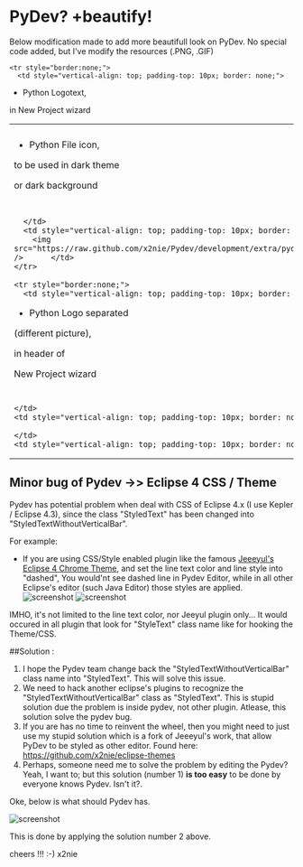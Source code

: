 # PyDev? +beautify!
Below modification made to add more beautifull look on PyDev.
No special code added, but I've modify the resources (.PNG, .GIF)


<table style="border: none;">
  <tbody>
    <tr style="border:none;">
      <td style="vertical-align: top; padding-top: 10px; border: none;">

* Python File icon, 

to be used in dark theme 

or dark background
      </td>
      <td style="vertical-align: top; padding-top: 10px; border: none;">
		<img src="https://raw.github.com/x2nie/Pydev/development/extra/python_file_icon_bug.png" />
      </td>
      <td style="vertical-align: top; padding-top: 10px; border: none;">
		<img src="https://raw.github.com/x2nie/Pydev/development/extra/python_file_icon_bugfixed.png" />
      </td>
    </tr>

    <tr style="border:none;">
      <td style="vertical-align: top; padding-top: 10px; border: none;">

* Python Logotext, 

in New Project wizard
      </td>
      <td style="vertical-align: top; padding-top: 10px; border: none;">

      </td>
      <td style="vertical-align: top; padding-top: 10px; border: none;">
		<img src="https://raw.github.com/x2nie/Pydev/development/extra/pydev_newprojectwizard1.png" />      </td>
    </tr>

    <tr style="border:none;">
      <td style="vertical-align: top; padding-top: 10px; border: none;">

* Python Logo separated 

(different picture), 

in header of 

New Project wizard
      </td>
      <td style="vertical-align: top; padding-top: 10px; border: none;">

      </td>
      <td style="vertical-align: top; padding-top: 10px; border: none;">
		<img src="https://raw.github.com/x2nie/Pydev/development/extra/pydev_newprojectwizard2.png" />      </td>
    </tr>

    <tr style="border:none;">
      <td style="vertical-align: top; padding-top: 10px; border: none;">
* Python interpreter logo 
in PyDev Explorer 
and in perspective
      </td>
      <td style="vertical-align: top; padding-top: 10px; border: none;">

      </td>
      <td style="vertical-align: top; padding-top: 10px; border: none;">
		<img src="https://raw.github.com/x2nie/Pydev/development/extra/python_icon_in_explorer.png" />      </td>
    </tr>

    <tr style="border:none;">
      <td style="vertical-align: top; padding-top: 10px; border: none;">

      </td>
      <td style="vertical-align: top; padding-top: 10px; border: none;">

      </td>
      <td style="vertical-align: top; padding-top: 10px; border: none;">
	</td>
    </tr>
  </tbody>
</table>

## Minor bug of Pydev -&gt;&gt; Eclipse 4 CSS / Theme
Pydev has potential problem when deal with CSS of Eclipse 4.x (I use Kepler / Eclipse 4.3),
since the class "StyledText" has been changed into "StyledTextWithoutVerticalBar".

For example: 
* If you are using CSS/Style enabled plugin like the famous [Jeeeyul's Eclipse 4 Chrome Theme](https://github.com/jeeeyul/eclipse-themes), and set the line text color and line style into "dashed",
You would'nt see dashed line in Pydev Editor, while in all other Eclipse's editor (such Java Editor) those styles are applied.
![screenshot](https://raw.github.com/x2nie/Pydev/development/extra/pyeditor_css_bug3.gif)
![screenshot](https://raw.github.com/x2nie/Pydev/development/extra/pyeditor_css_bug2.png)

IMHO, it's not limited to the line text color, nor Jeeyul plugin only...
It would occured in all plugin that look for "StyleText" class name like for hooking the Theme/CSS.


##Solution : 
1. I hope the Pydev team change back the "StyledTextWithoutVerticalBar" class name into "StyledText". This will solve this issue.
2. We need to hack another eclipse's plugins to recognize the "StyledTextWithoutVerticalBar" class as "StyledText". This is stupid solution due the problem is inside pydev, not other plugin. Atlease, this solution solve the pydev bug.
3. If you are has no time to reinvent the wheel, then you might need to just use my stupid solution which is a fork of Jeeeyul's work, that allow PyDev to be styled as other editor. Found here: https://github.com/x2nie/eclipse-themes
4. Perhaps, someone need me to solve the problem by editing the Pydev? Yeah, I want to; but this solution (number 1) <b>is too easy</b> to be done by everyone knows Pydev. Isn't it?.

Oke, below is what should Pydev has. 

![screenshot](https://raw.github.com/x2nie/Pydev/development/extra/pyeditor_css_bug.png)

This is done by applying the solution number 2 above.

cheers !!!
:-)
x2nie

